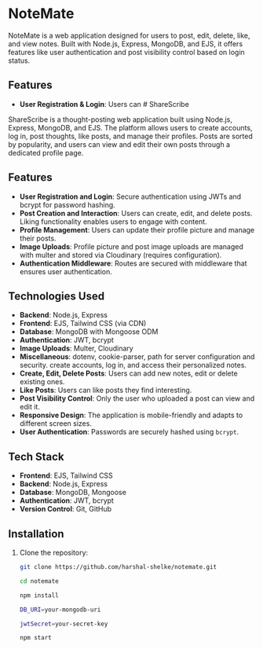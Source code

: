 # NoteMate

NoteMate is a web application designed for users to post, edit, delete, like, and view notes. Built with Node.js, Express, MongoDB, and EJS, it offers features like user authentication and post visibility control based on login status. 

## Features

- **User Registration & Login**: Users can # ShareScribe

ShareScribe is a thought-posting web application built using Node.js, Express, MongoDB, and EJS. The platform allows users to create accounts, log in, post thoughts, like posts, and manage their profiles. Posts are sorted by popularity, and users can view and edit their own posts through a dedicated profile page.

## Features

- **User Registration and Login**: Secure authentication using JWTs and bcrypt for password hashing.
- **Post Creation and Interaction**: Users can create, edit, and delete posts. Liking functionality enables users to engage with content.
- **Profile Management**: Users can update their profile picture and manage their posts.
- **Image Uploads**: Profile picture and post image uploads are managed with multer and stored via Cloudinary (requires configuration).
- **Authentication Middleware**: Routes are secured with middleware that ensures user authentication.
  
## Technologies Used

- **Backend**: Node.js, Express
- **Frontend**: EJS, Tailwind CSS (via CDN)
- **Database**: MongoDB with Mongoose ODM
- **Authentication**: JWT, bcrypt
- **Image Uploads**: Multer, Cloudinary
- **Miscellaneous**: dotenv, cookie-parser, path for server configuration and security.
create accounts, log in, and access their personalized notes.
- **Create, Edit, Delete Posts**: Users can add new notes, edit or delete existing ones.
- **Like Posts**: Users can like posts they find interesting.
- **Post Visibility Control**: Only the user who uploaded a post can view and edit it.
- **Responsive Design**: The application is mobile-friendly and adapts to different screen sizes.
- **User Authentication**: Passwords are securely hashed using `bcrypt`.

## Tech Stack

- **Frontend**: EJS, Tailwind CSS 
- **Backend**: Node.js, Express
- **Database**: MongoDB, Mongoose
- **Authentication**: JWT, bcrypt
- **Version Control**: Git, GitHub

## Installation

1. Clone the repository:

   ```bash
   git clone https://github.com/harshal-shelke/notemate.git

   cd notemate

   npm install

   DB_URI=your-mongodb-uri

   jwtSecret=your-secret-key

   npm start

